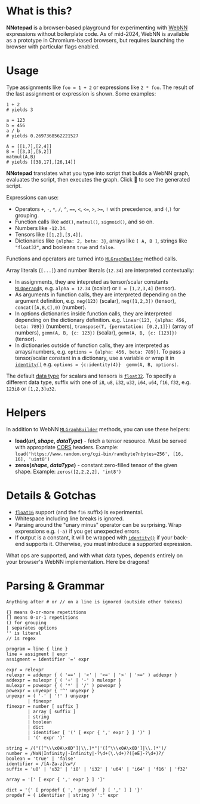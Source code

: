 # What is this?

**NNotepad** is a browser-based playground for experimenting with [WebNN](https://webmachinelearning.github.io/webnn/) expressions without boilerplate code. As of mid-2024, WebNN is available as a prototype in Chromium-based browsers, but requires launching the browser with particular flags enabled.

# Usage

Type assignments like `foo = 1 + 2` or expressions like `2 * foo`. The result of the last assignment or expression is shown. Some examples:

```
1 + 2
# yields 3

a = 123
b = 456
a / b
# yields 0.2697368562221527

A = [[1,7],[2,4]]
B = [[3,3],[5,2]]
matmul(A,B)
# yields [[38,17],[26,14]]
```

**NNotepad** translates what you type into script that builds a WebNN graph, evaluates the script, then executes the graph. Click 🔎 to see the generated script.

Expressions can use:

- Operators `+`, `-`, `*`, `/`, `^`, `==`, `<`, `<=`, `>`, `>=`, `!` with precedence, and `(`,`)` for grouping.
- Function calls like `add()`, `matmul()`, `sigmoid()`, and so on.
- Numbers like `-12.34`.
- Tensors like `[[1,2],[3,4]]`.
- Dictionaries like `{alpha: 2, beta: 3}`, arrays like `[ A, B ]`, strings like `"float32"`, and booleans `true` and `false`.

Functions and operators are turned into [`MLGraphBuilder`](https://webmachinelearning.github.io/webnn/#mlgraphbuilder) method calls.

Array literals (`[...]`) and number literals (`12.34`) are interpreted contextually:

- In assignments, they are intepreted as tensor/scalar constants [`MLOperand`](https://webmachinelearning.github.io/webnn/#mloperand)s, e.g. `alpha = 12.34` (scalar) or `T = [1,2,3,4]` (tensor).
- As arguments in function calls, they are interpreted depending on the argument definition, e.g. `neg(123)` (scalar), `neg([1,2,3])` (tensor), `concat([A,B,C],0)` (number).
- In options dictionaries inside function calls, they are interpreted depending on the dictionary definition. e.g. `linear(123, {alpha: 456, beta: 789})` (numbers), `transpose(T, {permutation: [0,2,1]})` (array of numbers), `gemm(A, B, {c: 123})` (scalar), `gemm(A, B, {c: [123]})` (tensor).
- In dictionaries outside of function calls, they are interpreted as arrays/numbers, e.g. `options = {alpha: 456, beta: 789})`. To pass a tensor/scalar constant in a dictionary, use a variable or wrap it in [`identity()`](https://webmachinelearning.github.io/webnn/#dom-mlgraphbuilder-identity) e.g. `options = {c:identity(4)}  gemm(A, B, options)`.

The default [data type](https://webmachinelearning.github.io/webnn/#enumdef-mloperanddatatype) for scalars and tensors is [`float32`](https://webmachinelearning.github.io/webnn/#dom-mloperanddatatype-float32). To specify a different data type, suffix with one of `i8`, `u8`, `i32`, `u32`, `i64`, `u64`, `f16`, `f32`, e.g. `123i8` or `[1,2,3]u32`.

# Helpers

In addition to WebNN [`MLGraphBuilder`](https://webmachinelearning.github.io/webnn/#mlgraphbuilder) methods, you can use these helpers:

- **load(_url_, _shape_, _dataType_)** - fetch a tensor resource. Must be served with appropriate [CORS](https://developer.mozilla.org/en-US/docs/Web/HTTP/CORS) headers. Example: `load('https://www.random.org/cgi-bin/randbyte?nbytes=256', [16, 16], 'uint8')`
- **zeros(_shape_, _dataType_)** - constant zero-filled tensor of the given shape. Example: `zeros([2,2,2,2], 'int8')`

# Details & Gotchas

- [`float16`](https://webmachinelearning.github.io/webnn/#dom-mloperanddatatype-float16) support (and the `f16` suffix) is experimental.
- Whitespace including line breaks is ignored.
- Parsing around the "unary minus" operator can be surprising. Wrap expressions e.g. `(-a)` if you get unexpected errors.
- If output is a constant, it will be wrapped with [`identity()`](https://webmachinelearning.github.io/webnn/#dom-mlgraphbuilder-identity) if your back-end supports it. Otherwise, you must introduce a supported expression.

What ops are supported, and with what data types, depends entirely on your browser's WebNN implementation. Here be dragons!

# Parsing & Grammar

```
Anything after # or // on a line is ignored (outside other tokens)

{} means 0-or-more repetitions
[] means 0-or-1 repetitions
() for grouping
| separates options
'' is literal
// is regex

program = line { line }
line = assigment | expr
assigment = identifier '=' expr

expr = relexpr
relexpr = addexpr { ( '==' | '<' | '<=' | '>' | '>=' ) addexpr }
addexpr = mulexpr { ( '+' | '-' ) mulexpr }
mulexpr = powexpr { ( '*' | '/' ) powexpr }
powexpr = unyexpr { '^' unyexpr }
unyexpr = ( '-' | '!' ) unyexpr
        | finexpr
finexpr = number [ suffix ]
        | array [ suffix ]
        | string
        | boolean
        | dict
        | identifier [ '(' [ expr { ',' expr } ] ')' ]
        | '(' expr ')'

string = /("([^\\\x0A\x0D"]|\\.)*"|'([^\\\x0A\x0D']|\\.)*')/
number = /NaN|Infinity|-Infinity|-?\d+(\.\d+)?([eE]-?\d+)?/
boolean = 'true' | 'false'
identifier = /[A-Za-z]\w*/
suffix = 'u8' | 'u32' | 'i8' | 'i32' | 'u64' | 'i64' | 'f16' | 'f32'

array = '[' [ expr { ',' expr } ] ']'

dict = '{' [ propdef { ',' propdef  } [ ',' ] ] '}'
propdef = ( identifier | string ) ':' expr
```

